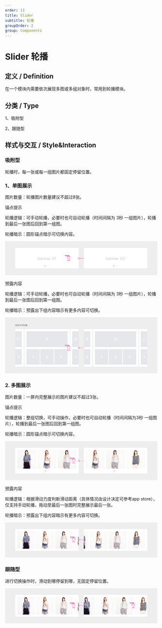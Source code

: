 ```yaml
---
order: 13
title: Slider
subtitle: 轮播
groupOrder: 2
group: Components
---
```


# Slider 轮播

## 定义 / Definition

在一个模块内需要依次展现多图或多组对象时，常用到轮播模块。

## 分类 / Type

1、吸附型

2、跟随型

## 样式与交互 / Style&Interaction

### 吸附型

轮播时，每一张或每一组图片都固定停留位置。

### 1、单图展示

图片数量：轮播图片数量建议不超过8张。

锚点提示

轮播逻辑：可手动轮播，必要时也可自动轮播（时间间隔为 3秒 一组图片），轮播到最后一张图后回到第一组图。

轮播暗示：圆形锚点暗示可切换内容。

![](.gitbook/assets/slider1.png)

预露内容

轮播逻辑：可手动轮播，必要时也可自动轮播（时间间隔为 3秒 一组图片），轮播到最后一张图后回到第一组图。

轮播暗示：预露出下组内容暗示有更多内容可切换。

![](.gitbook/assets/slider2.png)

### 2. 多图展示

图片数量：一屏内完整展示的图片建议不超过3张。

锚点提示

轮播逻辑：整组切换，可手动操作，必要时也可自动轮播（时间间隔为3秒 一组图片），轮播到最后一张图后回到第一组图。

轮播暗示：圆形锚点暗示可切换内容。

![](.gitbook/assets/slider3.png)

预露内容

轮播逻辑：根据滑动力度判断滑动距离（具体情况由设计决定可参考app store），仅支持手动轮播，拖动至最后一张图时完整展示最后一张。

轮播暗示：预露出下组内容暗示有更多内容可切换。

![](.gitbook/assets/slider4.png)

### 跟随型

进行切换操作时，滑动到哪停留到哪，无固定停留位置。

![](.gitbook/assets/slider5.png)

